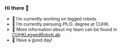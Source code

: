 ### Hi there 👋

- 🔭 I’m currently working on legged robots.
- 🌱 I’m currently persuing Ph.D. degree at CUHK.
- 👯 More information about my team can be found in [CUHKLeggedRobotLab](https://cuhkleggedrobotlab.github.io).
- 🔭 Have a good day!
